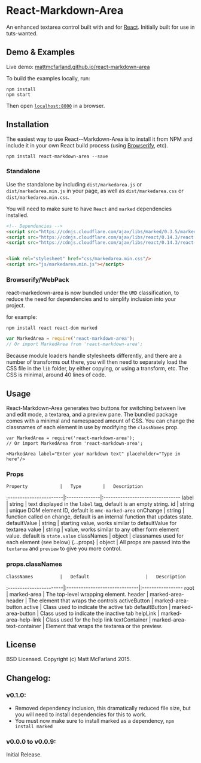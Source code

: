 # React-Markdown-Area

An enhanced textarea control built with and for [React](http://facebook.github.io/react/index.html). Initially built for use in tuts-wanted.

## Demo & Examples

Live demo: [mattmcfarland.github.io/react-markdown-area]( http://mattmcfarland.github.io/react-markdown-area)

To build the examples locally, run:

```
npm install
npm start
```

Then open [`localhost:8000`](http://localhost:8000) in a browser.

## Installation

The easiest way to use React--Markdown-Area is to install it from NPM and include it in your own React build process (using [Browserify](http://browserify.org), etc).

```
npm install react-markdown-area --save
```
### Standalone

Use the standalone by including `dist/markedarea.js` or `dist/markedarea.min.js` in your page, as well as `dist/markedarea.css` or `dist/markedarea.min.css`.

You will need to make sure to have `React` and `marked` dependencies installed.

```HTML
<!-- Dependencies -->
<script src="https://cdnjs.cloudflare.com/ajax/libs/marked/0.3.5/marked.min.js"></script>
<script src="https://cdnjs.cloudflare.com/ajax/libs/react/0.14.3/react.min.js"></script>
<script src="https://cdnjs.cloudflare.com/ajax/libs/react/0.14.3/react-dom.min.js"></script>


<link rel="stylesheet" href="css/markedarea.min.css"/>
<script src="js/markedarea.min.js"></script>
```

### Browserify/WebPack

react-markedown-area is now bundled under the `UMD` classification, to reduce the need for dependencies and to simplify inclusion into your project.

for example:

```
npm install react react-dom marked
```

```javascript
var MarkedArea = require('react-markdown-area');
// Or import MarkedArea from 'react-markdown-area';
```

Because module loaders handle stylesheets differently, and there are a number of transforms out there,
you will then need to separately load the CSS file in the `lib` folder, by either copying, or using a transform, etc.  The CSS is minimal, around 40 lines of code.


## Usage

React-Markdown-Area generates two buttons for switching between live and edit mode, a textarea, and a preview pane.
The bundled package comes with a minimal and namespaced amount of CSS.  You can change the classnames of each element in use by modifying the `classNames` prop.

```
var MarkedArea = require('react-markdown-area');
// Or import MarkedArea from 'react-markdown-area';

<MarkedArea label="Enter your markdown text" placeholder="Type in here"/>

```

### Props

	Property			|	Type		|	Description
:-----------------------|:--------------|:--------------------------------
	label       		|	string		|	text displayed in the `label` tag, default is an empty string.
	id      			|	string		|	unique DOM element ID, default is `mmc-marked-area`
	onChange     		|	string		|	function called on change, default is an internal function that updates state.
	defaultValue   		|	string		|	starting value, works similar to defaultValue for textarea
	value   		    |	string		|	value, works similar to any other form element value. default is `state.value`
	classNames 			|	object		|	classnames used for each element (see below)
	{...props}          |   object      |   All props are passed into the `textarea` and `preview` to give you more control.

### props.classNames

	ClassNames			|	Default		                |	Description
:-----------------------|:------------------------------|:-----------------
	root       		    |   marked-area                 |	The top-level wrapping element.
	header      		|   marked-area-header          |	The element that wraps the controls
	activeButton     	|   marked-area-button.active   |	Class used to indicate the active tab
	defaultButton       |   marked-area-button          |   Class used to indicate the inactive tab
	helpLink            |   marked-area-help-link       |   Class used for the help link
    textContainer	 	|   marked-area-text-container  |	Element that wraps the textarea or the preview.

## License

BSD Licensed. Copyright (c) Matt McFarland 2015.

## Changelog:

### v0.1.0:
 - Removed dependency inclusion, this dramatically reduced file size, but you will need to install dependencies for this to work.
 - You must now make sure to install marked as a dependency, `npm install marked`

### v0.0.0 to v0.0.9:

Initial Release.
